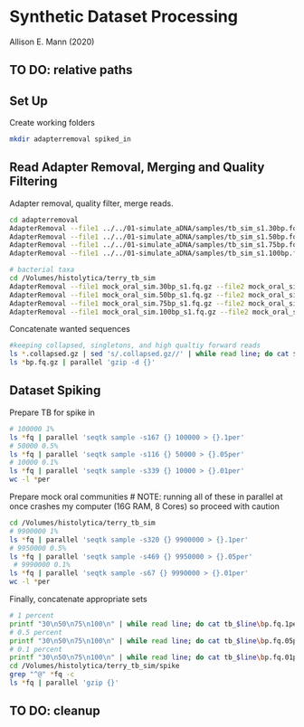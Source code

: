 # Synthetic Dataset Processing

Allison E. Mann (2020)

## TO DO: relative paths

## Set Up

Create working folders

```bash
mkdir adapterremoval spiked_in
```

## Read Adapter Removal, Merging and Quality Filtering

Adapter removal, quality filter, merge reads.

```bash
cd adapterremoval
AdapterRemoval --file1 ../../01-simulate_aDNA/samples/tb_sim_s1.30bp.fq.gz --file2 ../../01-simulate_aDNA/samples/tb_sim_s2.30bp.fq.gz --trimns --trimqualities --minquality 20 --gzip --collapse --basename tb_30bp &
AdapterRemoval --file1 ../../01-simulate_aDNA/samples/tb_sim_s1.50bp.fq.gz --file2 ../../01-simulate_aDNA/samples/tb_sim_s2.50bp.fq.gz --trimns --trimqualities --minquality 20 --gzip --collapse --basename tb_50bp &
AdapterRemoval --file1 ../../01-simulate_aDNA/samples/tb_sim_s1.75bp.fq.gz --file2 ../../01-simulate_aDNA/samples/tb_sim_s2.75bp.fq.gz --trimns --trimqualities --minquality 20 --gzip --collapse --basename tb_75bp &
AdapterRemoval --file1 ../../01-simulate_aDNA/samples/tb_sim_s1.100bp.fq.gz --file2 ../../01-simulate_aDNA/samples/tb_sim_s2.100bp.fq.gz --trimns --trimqualities --minquality 20 --gzip --collapse --basename tb_100bp

# bacterial taxa
cd /Volumes/histolytica/terry_tb_sim
AdapterRemoval --file1 mock_oral_sim.30bp_s1.fq.gz --file2 mock_oral_sim.30bp_s2.fq.gz --trimns --trimqualities --minquality 20 --gzip --collapse --basename mock_oral_30bp &
AdapterRemoval --file1 mock_oral_sim.50bp_s1.fq.gz --file2 mock_oral_sim.50bp_s2.fq.gz --trimns --trimqualities --minquality 20 --gzip --collapse --basename mock_oral_50bp &
AdapterRemoval --file1 mock_oral_sim.75bp_s1.fq.gz --file2 mock_oral_sim.75bp_s2.fq.gz --trimns --trimqualities --minquality 20 --gzip --collapse --basename mock_oral_75bp &
AdapterRemoval --file1 mock_oral_sim.100bp_s1.fq.gz --file2 mock_oral_sim.100bp_s2.fq.gz --trimns --trimqualities --minquality 20 --gzip --collapse --basename mock_oral_100bp
```

Concatenate wanted sequences

```bash
#keeping collapsed, singletons, and high qualtiy forward reads
ls *.collapsed.gz | sed 's/.collapsed.gz//' | while read line; do cat $line.collapsed.gz $line.collapsed.truncated.gz $line.pair1.gz $line.pair1.truncated.gz $line.singletons.gz $line.singletons.truncated.gz > $line.fq.gz; done 
ls *bp.fq.gz | parallel 'gzip -d {}'
```

## Dataset Spiking

Prepare TB for spike in

```bash
# 100000 1%
ls *fq | parallel 'seqtk sample -s167 {} 100000 > {}.1per'
# 50000 0.5%
ls *fq | parallel 'seqtk sample -s116 {} 50000 > {}.05per'
# 10000 0.1%
ls *fq | parallel 'seqtk sample -s339 {} 10000 > {}.01per'
wc -l *per
```

Prepare mock oral communities # NOTE: running all of these in parallel at once crashes my computer (16G RAM, 8 Cores) so proceed with caution

```bash
cd /Volumes/histolytica/terry_tb_sim
# 9900000 1%
ls *fq | parallel 'seqtk sample -s320 {} 9900000 > {}.1per'
# 9950000 0.5%
ls *fq | parallel 'seqtk sample -s469 {} 9950000 > {}.05per'
 # 9990000 0.1%
ls *fq | parallel 'seqtk sample -s67 {} 9990000 > {}.01per'
wc -l *per
```

Finally, concatenate appropriate sets

```bash
# 1 percent
printf "30\n50\n75\n100\n" | while read line; do cat tb_$line\bp.fq.1per /Volumes/histolytica/terry_tb_sim/mock_oral_$line\bp.fq.1per > /Volumes/histolytica/terry_tb_sim/spike/$line\bp.1per.fq ; done
# 0.5 percent
printf "30\n50\n75\n100\n" | while read line; do cat tb_$line\bp.fq.05per /Volumes/histolytica/terry_tb_sim/mock_oral_$line\bp.fq.05per > /Volumes/histolytica/terry_tb_sim/spike/$line\bp.05per.fq ; done
# 0.1 percent
printf "30\n50\n75\n100\n" | while read line; do cat tb_$line\bp.fq.01per /Volumes/histolytica/terry_tb_sim/mock_oral_$line\bp.fq.01per > /Volumes/histolytica/terry_tb_sim/spike/$line\bp.01per.fq ; done
cd /Volumes/histolytica/terry_tb_sim/spike
grep "^@" *fq -c
ls *fq | parallel 'gzip {}'
```

## TO DO: cleanup
